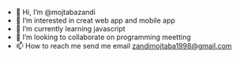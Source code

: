 - 👋 Hi, I’m @mojtabazandi
- 👀 I’m interested in creat web app and mobile app
- 🌱 I’m currently learning javascript
- 💞️ I’m looking to collaborate on programming meetting
- 📫 How to reach me send me email zandimojtaba1998@gmail.com

<!---
mojtabazandi/mojtabazandi is a ✨ special ✨ repository because its `README.md` (this file) appears on your GitHub profile.
You can click the Preview link to take a look at your changes.
--->
